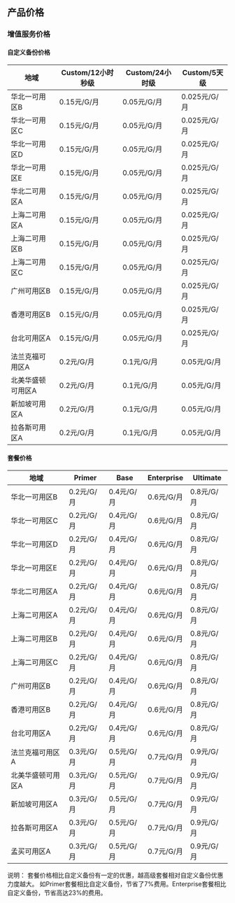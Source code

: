 ## 产品价格


### 增值服务价格
 
#### 自定义备份价格

| 地域        |  Custom/12小时秒级  |  Custom/24小时级  |  Custom/5天级  |
| ---------  | -------- | -------- | -------- |
| 华北一可用区B | 0.15元/G/月 | 0.05元/G/月 | 0.025元/G/月 |
| 华北一可用区C | 0.15元/G/月 | 0.05元/G/月 | 0.025元/G/月 |
| 华北一可用区D | 0.15元/G/月 | 0.05元/G/月 | 0.025元/G/月 |
| 华北一可用区E | 0.15元/G/月 | 0.05元/G/月 | 0.025元/G/月 |
| 华北二可用区A | 0.15元/G/月 | 0.05元/G/月 | 0.025元/G/月 |
| 上海二可用区A | 0.15元/G/月 | 0.05元/G/月 | 0.025元/G/月 |
| 上海二可用区B | 0.15元/G/月 | 0.05元/G/月 | 0.025元/G/月 |
| 上海二可用区C | 0.15元/G/月 | 0.05元/G/月 | 0.025元/G/月 |
| 广州可用区B   | 0.15元/G/月 | 0.05元/G/月 | 0.025元/G/月 |
| 香港可用区B   | 0.15元/G/月 | 0.05元/G/月 | 0.025元/G/月 |
| 台北可用区A   | 0.15元/G/月 | 0.05元/G/月 | 0.025元/G/月 |
| 法兰克福可用区A   | 0.2元/G/月 | 0.1元/G/月 | 0.05元/G/月 |
| 北美华盛顿可用区A   | 0.2元/G/月 | 0.1元/G/月 | 0.05元/G/月 |
| 新加坡可用区A   | 0.2元/G/月 | 0.1元/G/月 | 0.05元/G/月 |
| 拉各斯可用区A   | 0.2元/G/月 | 0.1元/G/月 | 0.05元/G/月 |


#### 套餐价格

| 地域        |  Primer  |  Base  |  Enterprise  |  Ultimate  |
| ---------  | -------- | -------- | -------- | -------- |
| 华北一可用区B | 0.2元/G/月 | 0.4元/G/月 | 0.6元/G/月 | 0.8元/G/月 |
| 华北一可用区C | 0.2元/G/月 | 0.4元/G/月 | 0.6元/G/月 | 0.8元/G/月 |
| 华北一可用区D | 0.2元/G/月 | 0.4元/G/月 | 0.6元/G/月 | 0.8元/G/月 |
| 华北一可用区E | 0.2元/G/月 | 0.4元/G/月 | 0.6元/G/月 | 0.8元/G/月 |
| 华北二可用区A | 0.2元/G/月 | 0.4元/G/月 | 0.6元/G/月 | 0.8元/G/月 |
| 上海二可用区A | 0.2元/G/月 | 0.4元/G/月 | 0.6元/G/月 | 0.8元/G/月 |
| 上海二可用区B | 0.2元/G/月 | 0.4元/G/月 | 0.6元/G/月 | 0.8元/G/月 |
| 上海二可用区C | 0.2元/G/月 | 0.4元/G/月 | 0.6元/G/月 | 0.8元/G/月 |
| 广州可用区B   | 0.2元/G/月 | 0.4元/G/月 | 0.6元/G/月 | 0.8元/G/月 |
| 香港可用区B   | 0.2元/G/月 | 0.4元/G/月 | 0.6元/G/月 | 0.8元/G/月 |
| 台北可用区A   | 0.2元/G/月 | 0.4元/G/月 | 0.6元/G/月 | 0.8元/G/月 |
| 法兰克福可用区A   | 0.3元/G/月 | 0.5元/G/月 | 0.7元/G/月 | 0.9元/G/月 |
| 北美华盛顿可用区A   | 0.3元/G/月 | 0.5元/G/月 | 0.7元/G/月 | 0.9元/G/月 |
| 新加坡可用区A   | 0.3元/G/月 | 0.5元/G/月 | 0.7元/G/月 | 0.9元/G/月 |
| 拉各斯可用区A   | 0.3元/G/月 | 0.5元/G/月 | 0.7元/G/月 | 0.9元/G/月 |
| 孟买可用区A   | 0.3元/G/月 | 0.5元/G/月 | 0.7元/G/月 | 0.9元/G/月 |


说明： 套餐价格相比自定义备份有一定的优惠，越高级套餐相对自定义备份优惠力度越大。 如Primer套餐相比自定义备份，节省了7%费用。Enterprise套餐相比自定义备份，节省高达23%的费用。


